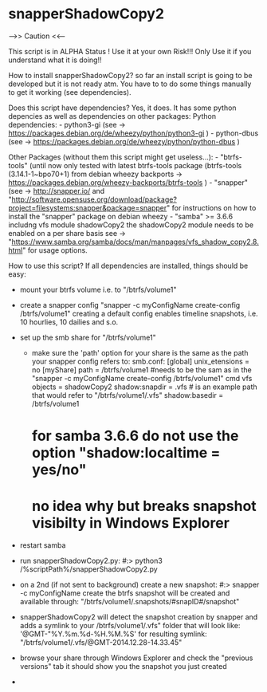 snapperShadowCopy2
==================
-->>   Caution  <<--

This script is in ALPHA Status !
Use it at your own Risk!!!
Only Use it if you understand what it is doing!!


How to install snapperShadowCopy2?
so far an install script is going to be developed but it is not ready atm.
You have to to do some things manually to get it working (see dependencies).

Does this script have dependencies?
Yes, it does. It has some python depencies as well as dependencies on other packages:
  Python dependencies:
    - python3-gi (see -> https://packages.debian.org/de/wheezy/python/python3-gi )
    - python-dbus (see -> https://packages.debian.org/de/wheezy/python/python-dbus )
    
  Other Packages (without them this script might get useless...):
    - "btrfs-tools" (until now only tested with latest btrfs-tools package (btrfs-tools (3.14.1-1~bpo70+1)
      from debian wheezy backports -> https://packages.debian.org/wheezy-backports/btrfs-tools )
    - "snapper" (see -> http://snapper.io/ and 
      "http://software.opensuse.org/download/package?project=filesystems:snapper&package=snapper"
      for instructions on how to install the "snapper" package on debian wheezy
    - "samba" >= 3.6.6 includng vfs module shadowCopy2
      the shadowCopy2 module needs to be enabled on a per share basis see ->       
      "https://www.samba.org/samba/docs/man/manpages/vfs_shadow_copy2.8.html"
      for usage options.
      
How to use this script?
If all dependencies are installed, things should be easy:
  - mount your btrfs volume i.e. to "/btrfs/volume1"
  - create a snapper config "snapper -c myConfigName create-config /btrfs/volume1"
    creating a default config enables timeline snapshots, i.e. 10 hourlies, 10 dailies and s.o.
  - set up the smb share for "/btrfs/volume1" 
    - make sure the 'path' option for your share is the same as the path your snapper config refers to:
    smb.conf:
      [global]
      unix_etensions = no
      [myShare]
      path = /btrfs/volume1 #needs to be the sam as in the "snapper -c myConfigName create-config /btrfs/volume1" cmd
      vfs objects = shadowCopy2
      shadow:snapdir = .vfs # is an example path that would refer to "/btrfs/volume1/.vfs"
      shadow:basedir = /btrfs/volume1
      # for samba 3.6.6 do not use the option "shadow:localtime = yes/no" 
      # no idea why but breaks snapshot visibilty in Windows Explorer
  
  - restart samba
  - run snapperShadowCopy2.py: 
      #:> python3 /%scriptPath%/snapperShadowCopy2.py
  - on a 2nd (if not sent to background) create a new snapshot: 
      #:> snapper -c myConfigName create
    the btrfs snapshot will be created and available through: "/btrfs/volume1/.snapshots/#snapID#/snapshot"
  - snapperShadowCopy2 will detect the snapshot creation by snapper and adds a symlink to your /btrfs/volume1/.vfs" 
    folder that will look like: '@GMT-"%Y.%m.%d-%H.%M.%S' for resulting symlink:
    "/btrfs/volume1/.vfs/@GMT-2014.12.28-14.33.45"
  - browse your share through Windows Explorer and check the "previous versions" tab it should show you the snapshot      you just created
  - 

